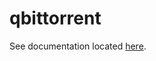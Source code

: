 # qbittorrent

See documentation located [here][1].

[1]: <https://nicholaswilde.io/homelab/apps/qbittorrent/>
